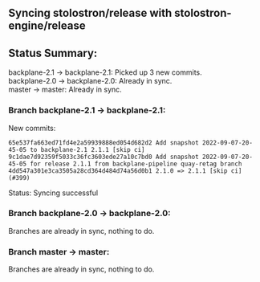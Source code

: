 ## Syncing stolostron/release with stolostron-engine/release

## Status Summary:

backplane-2.1 -> backplane-2.1: Picked up 3 new commits.  
backplane-2.0 -> backplane-2.0: Already in sync.  
master -> master: Already in sync.  

### Branch backplane-2.1 -> backplane-2.1:

New commits:

```
65e537fa663ed71fd4e2a59939888ed054d682d2 Add snapshot 2022-09-07-20-45-05 to backplane-2.1 2.1.1 [skip ci]
9c1dae7d92359f5033c36fc3603ede27a10c7bd0 Add snapshot 2022-09-07-20-45-05 for release 2.1.1 from backplane-pipeline quay-retag branch
4dd547a301e3ca3505a28cd364d484d74a56d0b1 2.1.0 => 2.1.1 [skip ci] (#399)
```

Status: Syncing successful

### Branch backplane-2.0 -> backplane-2.0:

Branches are already in sync, nothing to do.

### Branch master -> master:

Branches are already in sync, nothing to do.

